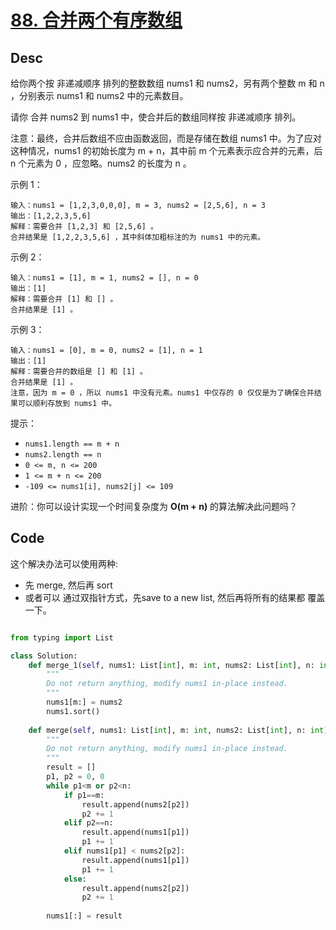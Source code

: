 # [88. 合并两个有序数组](https://leetcode.cn/problems/merge-sorted-array/description/)


## Desc


给你两个按 非递减顺序 排列的整数数组 nums1 和 nums2，另有两个整数 m 和 n ，分别表示 nums1 和 nums2 中的元素数目。

请你 合并 nums2 到 nums1 中，使合并后的数组同样按 非递减顺序 排列。

注意：最终，合并后数组不应由函数返回，而是存储在数组 nums1 中。为了应对这种情况，nums1 的初始长度为 m + n，其中前 m 个元素表示应合并的元素，后 n 个元素为 0 ，应忽略。nums2 的长度为 n 。

 

示例 1：
```
输入：nums1 = [1,2,3,0,0,0], m = 3, nums2 = [2,5,6], n = 3
输出：[1,2,2,3,5,6]
解释：需要合并 [1,2,3] 和 [2,5,6] 。
合并结果是 [1,2,2,3,5,6] ，其中斜体加粗标注的为 nums1 中的元素。

```
示例 2：
```
输入：nums1 = [1], m = 1, nums2 = [], n = 0
输出：[1]
解释：需要合并 [1] 和 [] 。
合并结果是 [1] 。

```

示例 3：
```
输入：nums1 = [0], m = 0, nums2 = [1], n = 1
输出：[1]
解释：需要合并的数组是 [] 和 [1] 。
合并结果是 [1] 。
注意，因为 m = 0 ，所以 nums1 中没有元素。nums1 中仅存的 0 仅仅是为了确保合并结果可以顺利存放到 nums1 中。
```

提示：

- `nums1.length == m + n`
- `nums2.length == n`
- `0 <= m, n <= 200`
- `1 <= m + n <= 200`
- `-109 <= nums1[i], nums2[j] <= 109`
 

进阶：你可以设计实现一个时间复杂度为 **O(m + n)** 的算法解决此问题吗？


## Code

这个解决办法可以使用两种:
- 先 merge, 然后再 sort
- 或者可以 通过双指针方式，先save to a new list, 然后再将所有的结果都 覆盖一下。


```python

from typing import List

class Solution:
    def merge_1(self, nums1: List[int], m: int, nums2: List[int], n: int) -> None:
        """
        Do not return anything, modify nums1 in-place instead.
        """
        nums1[m:] = nums2
        nums1.sort()
    
    def merge(self, nums1: List[int], m: int, nums2: List[int], n: int) -> None:
        """
        Do not return anything, modify nums1 in-place instead.
        """
        result = []
        p1, p2 = 0, 0
        while p1<m or p2<n:
            if p1==m:
                result.append(nums2[p2])
                p2 += 1
            elif p2==n:
                result.append(nums1[p1])
                p1 += 1
            elif nums1[p1] < nums2[p2]:
                result.append(nums1[p1])
                p1 += 1
            else:
                result.append(nums2[p2])
                p2 += 1
            
        nums1[:] = result
            


        
        
```